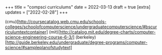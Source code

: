 +++
title = "compsci curriculums"
date = 2022-03-13
draft = true
[extra]
updates = ["2022-02-28"]
+++

(cmu)[http://coursecatalog.web.cmu.edu/schools-colleges/schoolofcomputerscience/undergraduatecomputerscience/#bscurriculumtextcontainer]
(mit)[http://catalog.mit.edu/degree-charts/computer-science-engineering-course-6-3/]
(berkeley)[http://guide.berkeley.edu/undergraduate/degree-programs/computer-science/#sampleplanofstudytext]
